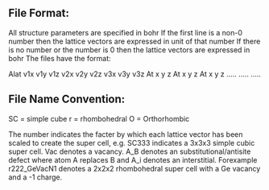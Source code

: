 ## File Format:
All structure parameters are specified in bohr
If the first line is a non-0 number then the lattice vectors are expressed in unit of that number
If there is no number or the number is 0 then the lattice vectors are expressed in bohr
The files have the format:

Alat
v1x v1y v1z
v2x v2y v2z
v3x v3y v3z
At x y z
At x y z
At x y z
.....
.....
.....


## File Name Convention:
SC = simple cube
r  = rhombohedral
O  = Orthorhombic

The number indicates the facter by which each lattice vector has been scaled to create the super cell, e.g. SC333 indicates a 3x3x3 simple cubic super cell.
Vac denotes a vacancy. A_B denotes an substitutional/antisite defect where atom A replaces B and A_i denotes an interstitial.
Forexample r222_GeVacN1 denotes a 2x2x2 rhombohedral super cell with a Ge vacancy and a -1 charge.
